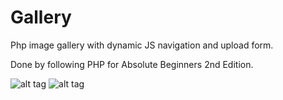 # Gallery
Php image gallery with dynamic JS navigation and upload form.

Done by following PHP for Absolute Beginners 2nd Edition.

![alt tag](http://i.imgur.com/8qu8qPG.png)
![alt tag](http://i.imgur.com/wr4WUGt.png)

